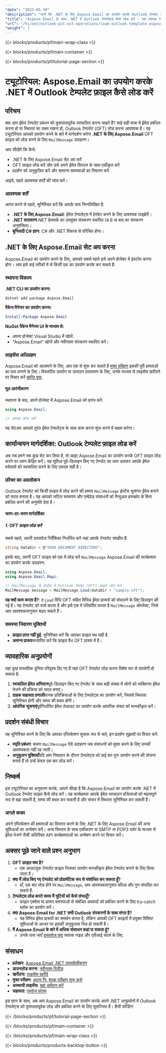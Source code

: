 ```yaml
---
"date": "2025-05-30"
"description": "जानें कि .NET के लिए Aspose.Email का उपयोग करके Outlook टेम्प्लेट को स्वचालित रूप से कैसे लोड किया जाए। यह मार्गदर्शिका सेटअप, कार्यान्वयन और समस्या निवारण को कवर करती है।"
"title": "Aspose.Email के साथ .NET में Outlook टेम्पलेट्स कैसे लोड करें - एक व्यापक गाइड"
"url": "/hi/net/outlook-pst-ost-operations/load-outlook-template-aspose-email-net/"
"weight": 1
---
```


{{< blocks/products/pf/main-wrap-class >}}

{{< blocks/products/pf/main-container >}}

{{< blocks/products/pf/tutorial-page-section >}}
# ट्यूटोरियल: Aspose.Email का उपयोग करके .NET में Outlook टेम्पलेट फ़ाइल कैसे लोड करें

## परिचय

क्या आप ईमेल टेम्पलेट प्रबंधन को कुशलतापूर्वक स्वचालित करना चाहते हैं? चाहे बड़ी मात्रा में ईमेल प्रबंधित करना हो या स्थिरता का लक्ष्य रखना हो, Outlook टेम्पलेट (OFT) लोड करना आवश्यक है। यह ट्यूटोरियल आपको उपयोग करने के बारे में मार्गदर्शन करेगा **.NET के लिए Aspose.Email** OFT फ़ाइल को लोड करने के लिए `MailMessage` उदाहरण।

आप सीखेंगे कि कैसे:
- .NET के लिए Aspose.Email सेट अप करें
- OFT फ़ाइल लोड करें और उसे अपने ईमेल सिस्टम के साथ एकीकृत करें
- प्रदर्शन को अनुकूलित करें और सामान्य समस्याओं का निवारण करें

आइये, पहले आवश्यक शर्तों की जांच करें।

### आवश्यक शर्तें

आरंभ करने से पहले, सुनिश्चित करें कि आपके पास निम्नलिखित हैं:
- **.NET के लिए Aspose.Email**: ईमेल टेम्पलेट्स में हेरफेर करने के लिए आवश्यक लाइब्रेरी।
- **.NET वातावरण**.NET फ्रेमवर्क का उपयुक्त संस्करण स्थापित (4.6 या बाद का संस्करण अनुशंसित)।
- **बुनियादी C# ज्ञान**: C# और .NET विकास से परिचित होना।

## .NET के लिए Aspose.Email सेट अप करना

Aspose.Email का उपयोग करने के लिए, आपको सबसे पहले इसे अपने प्रोजेक्ट में इंस्टॉल करना होगा। आप इसे कई तरीकों में से किसी एक का उपयोग करके कर सकते हैं:

### स्थापना विकल्प

**.NET CLI का उपयोग करना:**
```bash
dotnet add package Aspose.Email
```

**पैकेज मैनेजर का उपयोग करना:**
```powershell
Install-Package Aspose.Email
```

**NuGet पैकेज मैनेजर UI के माध्यम से:**
- अपना प्रोजेक्ट Visual Studio में खोलें.
- "Aspose.Email" खोजें और नवीनतम संस्करण स्थापित करें।

### लाइसेंस अधिग्रहण

Aspose.Email को आज़माने के लिए, आप एक से शुरू कर सकते हैं [मुफ्त परीक्षण](https://releases.aspose.com/email/net/) इसकी पूरी क्षमताओं का पता लगाने के लिए। विस्तारित उपयोग या उत्पादन वातावरण के लिए, उनके माध्यम से लाइसेंस खरीदने पर विचार करें [खरीद पृष्ठ](https://purchase.aspose.com/buy).

#### मूल आरंभीकरण

स्थापना के बाद, अपने प्रोजेक्ट में Aspose.Email को प्रारंभ करें:

```csharp
using Aspose.Email;

// आपका कोड यहाँ
```

यह सेटअप आपको तुरंत ईमेल टेम्पलेट्स के साथ काम करना शुरू करने में सक्षम करेगा।

## कार्यान्वयन मार्गदर्शिका: Outlook टेम्पलेट फ़ाइल लोड करें

अब जब हमने सब कुछ सेट कर लिया है, तो आइए Aspose.Email का उपयोग करके OFT फ़ाइल लोड करने पर ध्यान केंद्रित करें। यह सुविधा पूर्व-डिज़ाइन किए गए टेम्प्लेट का लाभ उठाकर आपके ईमेल वर्कफ़्लो को स्वचालित करने के लिए एकदम सही है।

### फ़ीचर का अवलोकन

Outlook टेम्पलेट को किसी फ़ाइल में लोड करने की क्षमता `MailMessage` इंस्टेंस सुसंगत ईमेल बनाने को सरल बनाता है। यह आपको जटिल स्वरूपण और एम्बेडेड संसाधनों को मैन्युअल हस्तक्षेप के बिना प्रबंधित करने की अनुमति देता है।

#### चरण-दर-चरण मार्गदर्शिका

##### **1. OFT फ़ाइल लोड करें**

सबसे पहले, अपनी दस्तावेज़ निर्देशिका निर्धारित करें जहां आपके टेम्पलेट संग्रहीत हैं:

```csharp
string dataDir = @"YOUR_DOCUMENT_DIRECTORY";
```

इसके बाद, अपनी OFT फ़ाइल को एक में लोड करें `MailMessage` Aspose.Email की कार्यक्षमता का उपयोग करके उदाहरण:

```csharp
using Aspose.Email;
using Aspose.Email.Mapi;

// MailMessage के इंस्टैंस में Outlook टेम्प्लेट (OFT) फ़ाइल लोड करें
MailMessage message = MailMessage.Load(dataDir + "sample.oft");
```

**यह क्यों काम करता है?**: द `Load` विधि OFT सहित विभिन्न ईमेल प्रारूपों को संभालने के लिए डिज़ाइन की गई है। यह टेम्पलेट को पार्स करता है और इसे एक में परिवर्तित करता है `MailMessage` ऑब्जेक्ट, जिसे आप आवश्यकतानुसार बदल सकते हैं।

### समस्या निवारण युक्तियों

- **फ़ाइल प्राप्त नहीं हुई**: सुनिश्चित करें कि आपका फ़ाइल पथ सही है.
- **अमान्य प्रारूप**सत्यापित करें कि फ़ाइल वैध OFT प्रारूप में है।

## व्यावहारिक अनुप्रयोगों

यहां कुछ वास्तविक दुनिया परिदृश्य दिए गए हैं जहां OFT टेम्पलेट लोड करना विशेष रूप से उपयोगी हो सकता है:

1. **स्वचालित ईमेल अभियान**पूर्व-डिज़ाइन किए गए टेम्प्लेट के साथ बड़ी संख्या में लोगों को व्यक्तिगत ईमेल भेजने की प्रक्रिया को सरल बनाएं।
2. **ग्राहक सहायता प्रणाली**मानक प्रतिक्रियाओं के लिए टेम्पलेट्स का उपयोग करें, जिससे स्थिरता सुनिश्चित होगी और समय की बचत होगी।
3. **आंतरिक सूचनाएं**पूर्वनिर्धारित ईमेल लेआउट का उपयोग करके आंतरिक संचार को मानकीकृत करें।

## प्रदर्शन संबंधी विचार

यह सुनिश्चित करने के लिए कि आपका एप्लिकेशन सुचारू रूप से चले, इन प्रदर्शन सुझावों पर विचार करें:

- **स्मृति प्रबंधन**: बचना `MailMessage` ऐसे उदाहरण जब संसाधनों को मुक्त करने के लिए उनकी आवश्यकता नहीं रह जाती।
- **अनुकूलन युक्तियाँ**यदि आप निष्पादन के दौरान टेम्पलेट्स को कई बार पुनः उपयोग करने की योजना बनाते हैं तो उन्हें केवल एक बार लोड करें।

## निष्कर्ष

इस ट्यूटोरियल का अनुसरण करके, आपने सीखा है कि Aspose.Email का उपयोग करके .NET में Outlook टेम्प्लेट फ़ाइल कैसे लोड करें। यह कार्यक्षमता आपके ईमेल स्वचालन प्रक्रियाओं को महत्वपूर्ण रूप से बढ़ा सकती है, समय की बचत कर सकती है और संचार में स्थिरता सुनिश्चित कर सकती है।

### अगले कदम

अपने एप्लिकेशन की क्षमताओं का विस्तार करने के लिए .NET के लिए Aspose.Email की अन्य सुविधाओं का अन्वेषण करें। अन्य सिस्टम के साथ एकीकरण या SMTP या POP3 सर्वर के माध्यम से ईमेल भेजने जैसी अतिरिक्त API कार्यक्षमताओं का अन्वेषण करने पर विचार करें।

## अक्सर पूछे जाने वाले प्रश्न अनुभाग

1. **OFT फ़ाइल क्या है?**
   - एक आउटलुक टेम्पलेट फ़ाइल जिसका उपयोग मानकीकृत ईमेल टेम्पलेट बनाने के लिए किया जाता है।
2. **क्या मैं लोड किए गए टेम्पलेट को प्रोग्रामेटिक रूप से संशोधित कर सकता हूँ?**
   - हाँ, एक बार लोड होने पर `MailMessage`, आप आवश्यकतानुसार फ़ील्ड और गुण संपादित कर सकते हैं.
3. **टेम्पलेट्स लोड करते समय मैं त्रुटियों को कैसे संभालूँ?**
   - फ़ाइल एक्सेस या प्रारूप समस्याओं से संबंधित अपवादों को प्रबंधित करने के लिए try-catch ब्लॉक का उपयोग करें।
4. **क्या Aspose.Email for .NET सभी Outlook संस्करणों के साथ संगत है?**
   - यह विभिन्न ईमेल प्रारूपों का समर्थन करता है, लेकिन आपकी OFT फ़ाइलों में प्रयुक्त विशिष्ट सुविधाओं के आधार पर इसकी अनुकूलता भिन्न हो सकती है।
5. **मैं Aspose.Email के बारे में अधिक संसाधन कहां पा सकता हूं?**
   - उनके पास जाएँ [दस्तावेज़ पृष्ठ](https://reference.aspose.com/email/net/) व्यापक गाइड और एपीआई संदर्भ के लिए.

## संसाधन

- **प्रलेखन**: [Aspose.Email .NET दस्तावेज़ीकरण](https://reference.aspose.com/email/net/)
- **डाउनलोड करना**: [नवीनतम रिलीज़](https://releases.aspose.com/email/net/)
- **खरीदना**: [लाइसेंस खरीदें](https://purchase.aspose.com/buy)
- **मुफ्त परीक्षण**: [अपना नि: शुल्क परीक्षण शुरू करो](https://releases.aspose.com/email/net/)
- **अस्थायी लाइसेंस**: [यहां आवेदन करें](https://purchase.aspose.com/temporary-license/)
- **सहायता**: [एस्पोज फोरम](https://forum.aspose.com/c/email/10)

इस ज्ञान के साथ, अब आप Aspose.Email का उपयोग करके अपने .NET अनुप्रयोगों में Outlook टेम्पलेट्स को कुशलतापूर्वक लोड और प्रबंधित करने के लिए सुसज्जित हैं। हैप्पी कोडिंग!

{{< /blocks/products/pf/tutorial-page-section >}}

{{< /blocks/products/pf/main-container >}}

{{< /blocks/products/pf/main-wrap-class >}}

{{< blocks/products/products-backtop-button >}}
